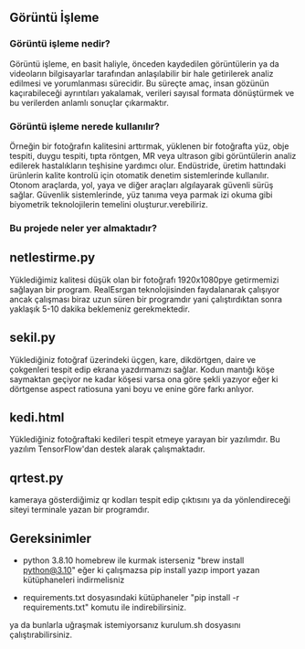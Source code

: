 ## Görüntü İşleme

### Görüntü işleme nedir?
 Görüntü işleme, en basit haliyle, önceden kaydedilen görüntülerin ya da videoların bilgisayarlar tarafından anlaşılabilir bir hale getirilerek analiz edilmesi ve yorumlanması sürecidir. Bu süreçte amaç, insan gözünün kaçırabileceği ayrıntıları yakalamak, verileri sayısal formata dönüştürmek ve bu verilerden anlamlı sonuçlar çıkarmaktır.

### Görüntü işleme nerede kullanılır? 
 Örneğin bir fotoğrafın kalitesini arttırmak, yüklenen bir fotoğrafta yüz, obje tespiti, duygu tespiti, tıpta röntgen, MR veya ultrason gibi görüntülerin analiz edilerek hastalıkların teşhisine yardımcı olur. Endüstride, üretim hattındaki ürünlerin kalite kontrolü için otomatik denetim sistemlerinde kullanılır. Otonom araçlarda, yol, yaya ve diğer araçları algılayarak güvenli sürüş sağlar. Güvenlik sistemlerinde, yüz tanıma veya parmak izi okuma gibi biyometrik teknolojilerin temelini oluşturur.verebiliriz.

 
### Bu projede neler yer almaktadır?
 
 ## netlestirme.py
 Yüklediğimiz kalitesi düşük olan bir fotoğrafı 1920x1080pye getirmemizi sağlayan bir program. RealEsrgan teknolojisinden faydalanarak çalışıyor ancak çalışması biraz uzun süren bir programdır yani çalıştırdıktan sonra yaklaşık 5-10 dakika beklemeniz gerekmektedir. 

 ## sekil.py

 Yüklediğiniz fotoğraf üzerindeki üçgen, kare, dikdörtgen, daire ve çokgenleri tespit edip ekrana yazdırmamızı sağlar. Kodun mantığı köşe saymaktan geçiyor ne kadar köşesi varsa ona göre şekli yazıyor eğer ki dörtgense aspect ratiosuna yani boyu ve enine göre farkı anlıyor.

 ## kedi.html

 Yüklediğiniz fotoğraftaki kedileri tespit etmeye yarayan bir yazılımdır. Bu yazılım TensorFlow'dan destek alarak çalışmaktadır.

 ## qrtest.py

 kameraya gösterdiğimiz qr kodları tespit edip çıktısını ya da yönlendireceği siteyi terminale yazan bir programdır.

 ## Gereksinimler

- python 3.8.10 
homebrew ile kurmak isterseniz "brew install python@3.10"
eğer ki çalışmazsa pip install yazıp import yazan kütüphaneleri indirmelisniz

- requirements.txt dosyasındaki kütüphaneler
"pip install -r requirements.txt" komutu ile indirebilirsiniz.

ya da bunlarla uğraşmak istemiyorsanız kurulum.sh dosyasını çalıştırabilirsiniz.

